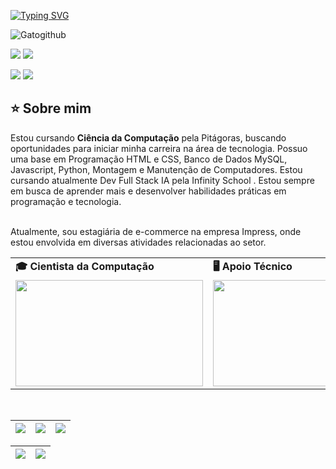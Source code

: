 [![Typing SVG](https://readme-typing-svg.herokuapp.com?font=Borel&size=30&pause=1000&color=C94D65&center=falso&vCenter=falso&repeat=verdadeiro&random=falso&width=435&lines=Bem+Vindos!;Andreia+Dias%2C+BH)](https://git.io/typing-svg)

<img src="https://media1.giphy.com/headers/GitHub/w8ZJLtJbmuph.gif" alt="Gatogithub">

<!-- Work Links -->
  <a href="https://github.com/Kofhe" target="_blank"><img src="https://img.shields.io/badge/GitHub-100000?style=for-the-badge&logo=github&logoColor=white" target="_blank"></a>
  <a href="linkedin.com/in/andreia-tereza-5479002a0" target="_blank"><img src="https://img.shields.io/badge/-LinkedIn-%230077B5?style=for-the-badge&logo=linkedin&logoColor=white" target="_blank"></a>
  <!-- Social Links -->
  <a href="https://www.instagram.com/andreia_dias_prof/" target="_blank"><img src="https://img.shields.io/badge/-Instagram-%23E4405F?style=for-the-badge&logo=instagram&logoColor=white" target="_blank"></a>
  <a href="https://steamcommunity.com/id/deia_kofhe/" target="_blank"><img src="https://img.shields.io/badge/Steam-000000?style=for-the-badge&logo=steam&logoColor=white" target="_blank"></a>
</div>

## ⭐️ Sobre mim

Estou cursando <b>Ciência da Computação</b> pela Pitágoras, buscando oportunidades para iniciar minha carreira na área de tecnologia. Possuo uma base em Programação HTML e CSS, Banco de Dados MySQL, Javascript, Python, Montagem e Manutenção de Computadores. Estou cursando atualmente Dev Full Stack IA pela Infinity School . Estou sempre em busca de aprender mais e desenvolver habilidades práticas em programação e tecnologia. 

<br> Atualmente, sou estagiária de e-commerce na empresa Impress, onde estou envolvida em diversas atividades relacionadas ao setor. <br>

<div align="center">
  <table>
    <tr>
      <td><b>🎓 Cientista da Computação</b></td>
      <td><b>🖥 Apoio Técnico</b></td>
    </tr>
    <tr>
      <td><img src="https://media4.giphy.com/media/v1.Y2lkPTc5MGI3NjExMnBkc2l1NjZsZWZqczRkdHdneG9mdDRnNGo4bHMwcmdkdWQzcWM4eSZlcD12MV9pbnRlcm5hbF9naWZfYnlfaWQmY3Q9Zw/13HgwGsXF0aiGY/giphy.gif" width="300px" height="170px"></td>
      <td><img src="https://yamidia.com.br/wp-content/uploads/2021/04/COLORIU-O-BOTAO_.png" width="300px" height="170px"> </td>
    </tr>
  </table>
</div>


   
</div><br>


<!-- 
theme=ocean_dark 
tokyonight: 35AFA3 Green | BF91F3 Purple | 1A1B27 Dark 
-->


| ![](http://github-profile-summary-cards.vercel.app/api/cards/stats?username=kofhe&theme=tokyonight) | ![](http://github-profile-summary-cards.vercel.app/api/cards/repos-per-language?username=kofhe&hide=Html&theme=tokyonight) | ![](http://github-profile-summary-cards.vercel.app/api/cards/most-commit-language?username=andreinaoliveira&theme=tokyonight) |
| :-: | :-: | :-: |

| ![](http://github-profile-summary-cards.vercel.app/api/cards/profile-details?username=kofhe&theme=tokyonight) | ![](https://github-readme-streak-stats.herokuapp.com/?user=kofhe&theme=tokyonight&hide_border=true&date_format=M%20j%5B%2C%20Y%5D&background=1A1B27&stroke=35AFA3&ring=BF91F3&fire=BF91F3&currStreakNum=BF91F3&sideNums=BF91F3&currStreakLabel=BF91F3&sideLabels=BF91F3&dates=35AFA3) |
| :-: | :-: |

